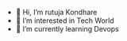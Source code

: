 - 👋 Hi, I’m rutuja Kondhare
- 👀 I’m interested in Tech World
- 🌱 I’m currently learning Devops

<!---
rutujak11/rutujak11 is a ✨ special ✨ repository because its `README.md` (this file) appears on your GitHub profile.
You can click the Preview link to take a look at your changes.
--->
